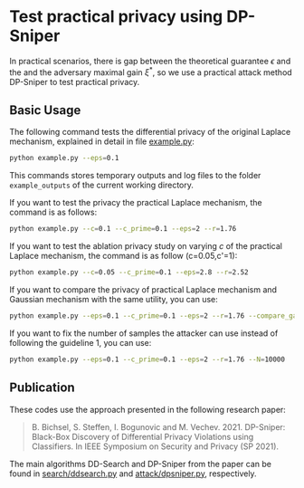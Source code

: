 # Test practical privacy using DP-Sniper

In practical scenarios, there is gap between the theoretical guarantee $\epsilon$ and the and the adversary maximal gain $\xi^\ast$, so we use a practical attack method DP-Sniper to test practical privacy.



## Basic Usage

The following command tests the differential privacy of the original Laplace mechanism,
explained in detail in file [example.py](dpsniper/example.py):

```bash
python example.py --eps=0.1
```

This commands stores temporary outputs and log files to the folder
`example_outputs` of the current working directory.

If you want to test the privacy the practical Laplace mechanism, the command is as follows:

```bash
python example.py --c=0.1 --c_prime=0.1 --eps=2 --r=1.76
```

If you want to test the ablation privacy study on varying $c$ of the practical Laplace mechanism, the command is as follow (c=0.05,c'=1):

```bash
python example.py --c=0.05 --c_prime=0.1 --eps=2.8 --r=2.52
```

If you want to compare the privacy of practical Laplace mechanism and Gaussian mechanism with the same utility, you can use:

```bash
python example.py --eps=0.1 --c_prime=0.1 --eps=2 --r=1.76 --compare_gaussian=1
```

If you want to fix the number of samples the attacker can use instead of following the guideline 1, you can use:

```bash
python example.py --eps=0.1 --c_prime=0.1 --eps=2 --r=1.76 --N=10000
```



## Publication

These codes use the approach presented in the following research paper:

> B. Bichsel, S. Steffen, I. Bogunovic and M. Vechev. 2021.
> DP-Sniper: Black-Box Discovery of Differential Privacy Violations using Classifiers.
> In IEEE Symposium on Security and Privacy (SP 2021).

The main algorithms DD-Search and DP-Sniper from the paper can be found in
[search/ddsearch.py](dpsniper/search/ddsearch.py) and
[attack/dpsniper.py](dpsniper/attack/dpsniper.py), respectively.
